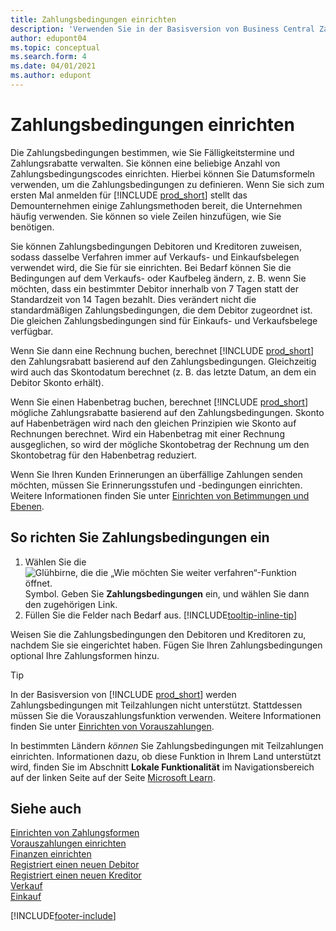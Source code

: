 ```yaml
---
title: Zahlungsbedingungen einrichten
description: 'Verwenden Sie in der Basisversion von Business Central Zahlungsbedingungen, um Fälligkeitstermine und Zahlungsrabatte zu verwalten.'
author: edupont04
ms.topic: conceptual
ms.search.form: 4
ms.date: 04/01/2021
ms.author: edupont
---
```

# <a name="set-up-payment-terms"></a><a name="set-up-payment-terms"></a>Zahlungsbedingungen einrichten

Die Zahlungsbedingungen bestimmen, wie Sie Fälligkeitstermine und Zahlungsrabatte verwalten. Sie können eine beliebige Anzahl von Zahlungsbedingungscodes einrichten. Hierbei können Sie Datumsformeln verwenden, um die Zahlungsbedingungen zu definieren. Wenn Sie sich zum ersten Mal anmelden für [!INCLUDE [prod_short](includes/prod_short.md)] stellt das Demounternehmen einige Zahlungsmethoden bereit, die Unternehmen häufig verwenden. Sie können so viele Zeilen hinzufügen, wie Sie benötigen.  

Sie können Zahlungsbedingungen Debitoren und Kreditoren zuweisen, sodass dasselbe Verfahren immer auf Verkaufs- und Einkaufsbelegen verwendet wird, die Sie für sie einrichten. Bei Bedarf können Sie die Bedingungen auf dem Verkaufs- oder Kaufbeleg ändern, z. B. wenn Sie möchten, dass ein bestimmter Debitor innerhalb von 7 Tagen statt der Standardzeit von 14 Tagen bezahlt. Dies verändert nicht die standardmäßigen Zahlungsbedingungen, die dem Debitor zugeordnet ist. Die gleichen Zahlungsbedingungen sind für Einkaufs- und Verkaufsbelege verfügbar.

Wenn Sie dann eine Rechnung buchen, berechnet [!INCLUDE [prod_short](includes/prod_short.md)] den Zahlungsrabatt basierend auf den Zahlungsbedingungen. Gleichzeitig wird auch das Skontodatum berechnet (z. B. das letzte Datum, an dem ein Debitor Skonto erhält).  

Wenn Sie einen Habenbetrag buchen, berechnet [!INCLUDE [prod_short](includes/prod_short.md)] mögliche Zahlungsrabatte basierend auf den Zahlungsbedingungen. Skonto auf Habenbeträgen wird nach den gleichen Prinzipien wie Skonto auf Rechnungen berechnet. Wird ein Habenbetrag mit einer Rechnung ausgeglichen, so wird der mögliche Skontobetrag der Rechnung um den Skontobetrag für den Habenbetrag reduziert.  

Wenn Sie Ihren Kunden Erinnerungen an überfällige Zahlungen senden möchten, müssen Sie Erinnerungsstufen und -bedingungen einrichten. Weitere Informationen finden Sie unter [Einrichten von Betimmungen und Ebenen](finance-setup-reminders.md).  

## <a name="to-set-up-payment-terms"></a><a name="to-set-up-payment-terms"></a>So richten Sie Zahlungsbedingungen ein

1. Wählen Sie die ![Glühbirne, die die „Wie möchten Sie weiter verfahren“-Funktion öffnet.](media/ui-search/search_small.png "Was möchten Sie tun") Symbol. Geben Sie **Zahlungsbedingungen** ein, und wählen Sie dann den zugehörigen Link.  
2. Füllen Sie die Felder nach Bedarf aus. [!INCLUDE[tooltip-inline-tip](includes/tooltip-inline-tip_md.md)]  

Weisen Sie die Zahlungsbedingungen den Debitoren und Kreditoren zu, nachdem Sie sie eingerichtet haben. Fügen Sie Ihren Zahlungsbedingungen optional Ihre Zahlungsformen hinzu.  

> [!TIP]
> In der Basisversion von [!INCLUDE [prod_short](includes/prod_short.md)] werden Zahlungsbedingungen mit Teilzahlungen nicht unterstützt. Stattdessen müssen Sie die Vorauszahlungsfunktion verwenden. Weitere Informationen finden Sie unter [Einrichten von Vorauszahlungen](finance-set-up-prepayments.md).
>
> In bestimmten Ländern *können* Sie Zahlungsbedingungen mit Teilzahlungen einrichten. Informationen dazu, ob diese Funktion in Ihrem Land unterstützt wird, finden Sie im Abschnitt **Lokale Funktionalität** im Navigationsbereich auf der linken Seite auf der Seite [Microsoft Learn](about-localization.md).

## <a name="see-also"></a><a name="see-also"></a>Siehe auch

[Einrichten von Zahlungsformen](finance-payment-methods.md)  
[Vorauszahlungen einrichten](finance-set-up-prepayments.md)  
[Finanzen einrichten](finance-setup-finance.md)  
[Registriert einen neuen Debitor](sales-how-register-new-customers.md)  
[Registriert einen neuen Kreditor](purchasing-how-register-new-vendors.md)  
[Verkauf](sales-manage-sales.md)  
[Einkauf](purchasing-manage-purchasing.md)  


[!INCLUDE[footer-include](includes/footer-banner.md)]
